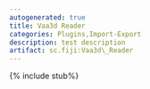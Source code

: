 ```yaml
---
autogenerated: true
title: Vaa3d Reader
categories: Plugins,Import-Export
description: test description
artifact: sc.fiji:Vaa3d\_Reader
---
```


{% include stub%}


 
